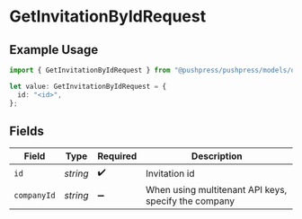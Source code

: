 # GetInvitationByIdRequest

## Example Usage

```typescript
import { GetInvitationByIdRequest } from "@pushpress/pushpress/models/operations";

let value: GetInvitationByIdRequest = {
  id: "<id>",
};
```

## Fields

| Field                                                | Type                                                 | Required                                             | Description                                          |
| ---------------------------------------------------- | ---------------------------------------------------- | ---------------------------------------------------- | ---------------------------------------------------- |
| `id`                                                 | *string*                                             | :heavy_check_mark:                                   | Invitation id                                        |
| `companyId`                                          | *string*                                             | :heavy_minus_sign:                                   | When using multitenant API keys, specify the company |